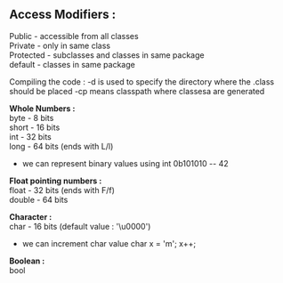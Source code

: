 ## Access Modifiers :

Public - accessible from all classes </br>
Private - only in same class </br>
Protected - subclasses and classes in same package </br>
default - classes in same package </br>

Compiling the code : 
-d is used to specify the directory where the .class should be placed 
-cp means classpath where classesa are generated 

**Whole Numbers :** </br>
byte - 8 bits </br>
short - 16 bits </br>
int - 32 bits </br>
long - 64 bits (ends with L/l) </br>

* we can represent binary values using int 0b101010 -- 42 

**Float pointing numbers :** </br>
float - 32 bits (ends with F/f) </br>
double - 64 bits </br>

**Character :** </br>
char - 16 bits (default value : '\u0000') </br>

* we can increment char value char x = 'm'; x++;

**Boolean :** </br>
bool 




